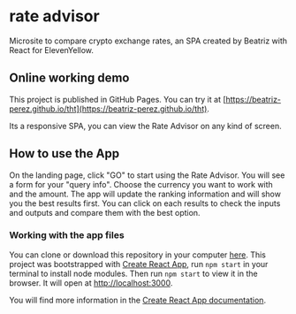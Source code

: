 # rate advisor

Microsite to compare crypto exchange rates, an SPA created by Beatriz with React for ElevenYellow.

## Online working demo

This project is published in GitHub Pages. You can try it at [https://beatriz-perez.github.io/tht](https://beatriz-perez.github.io/tht).

Its a responsive SPA, you can view the Rate Advisor on any kind of screen.

## How to use the App

On the landing page, click "GO" to start using the Rate Advisor. 
You will see a form for your "query info". Choose the currency you want to work with and the amount. The app will update the ranking information and will show you the best results first.
You can click on each results to check the inputs and outputs and compare them with the best option.

### Working with the app files

You can clone or download this repository in your computer [here](https://github.com/beatriz-perez/tht). 
This project was bootstrapped with [Create React App](https://github.com/facebook/create-react-app), run `npm start` in your terminal to install node modules. Then run `npm start` to view it in the browser. It will open at [http://localhost:3000](http://localhost:3000).

You will find more information in the [Create React App documentation](https://facebook.github.io/create-react-app/docs/getting-started).